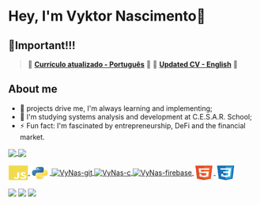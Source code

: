 # Hey, I'm Vyktor Nascimento👋

## 🚨Important!!!

> 🎯 [**Currículo atualizado - Português**](https://docs.google.com/document/d/138cBlr9WD57pJCg6CDVbxfhz54oBxc0PoVNmuhF-d1U/edit?usp=sharing) 📄
> 🎯 [**Updated CV - English**](https://docs.google.com/document/d/10znO2iyF8SWnaC1U31aEzNLdPjzjWOGOsA2de72O85E/edit?usp=sharing) 📄

## About me

- 🔭 projects drive me, I'm always learning and implementing;
- 🌱 I'm studying systems analysis and development at C.E.S.A.R. School;
- ⚡ Fun fact: I'm fascinated by entrepreneurship, DeFi and the financial market.

<div>
  <a href="https://github.com/VyNas07">
    <img align="center" src="https://github-readme-stats.vercel.app/api?username=VyNas07&show_icons=true&theme=dark&include_all_commits=true&count_private=true)"/>
    <img align="center" src="https://github-readme-stats.vercel.app/api/top-langs/?username=VyNas07&layout=compact&langs_count=16&theme=dark"/>
</div>

<div style="display: inline_block"><br>
  <img align="center" alt="VyNas-Js" height="30" width="40" src="https://raw.githubusercontent.com/devicons/devicon/master/icons/javascript/javascript-plain.svg">
  <img align="center" alt="VyNas-Python" height="30" width="40" src="https://raw.githubusercontent.com/devicons/devicon/master/icons/python/python-original.svg">
  <img align="center" alt="VyNas-git" height="30" width="40" src="https://cdn.jsdelivr.net/gh/devicons/devicon@latest/icons/git/git-original-wordmark.svg" />
  <img align="center" alt="VyNas-c" height="30" width="40" src="https://cdn.jsdelivr.net/gh/devicons/devicon@latest/icons/c/c-original.svg" />
  <img align="center" alt="VyNas-firebase" height="30" width="40" src="https://cdn.jsdelivr.net/gh/devicons/devicon@latest/icons/firebase/firebase-original-wordmark.svg" />
  <img align="center" alt="VyNas-HTML" height="30" width="40" src="https://raw.githubusercontent.com/devicons/devicon/master/icons/html5/html5-original.svg">
  <img align="center" alt="VyNas-CSS" height="30" width="40" src="https://raw.githubusercontent.com/devicons/devicon/master/icons/css3/css3-original.svg">  
</div>
<br>
<div> 
  <a href="https://www.instagram.com/vyktor_f/" target="_blank"><img src="https://img.shields.io/badge/-Instagram-%23E4405F?style=for-the-badge&logo=instagram&logoColor=white" target="_blank"></a>
  <a href = "mailto:vyktorf07@gmail.com"><img src="https://img.shields.io/badge/-Gmail-%23333?style=for-the-badge&logo=gmail&logoColor=white" target="_blank"></a>
  <a href="https://www.linkedin.com/in/vyktor-nascimento-7630532a3" target="_blank"><img src="https://img.shields.io/badge/-LinkedIn-%230077B5?style=for-the-badge&logo=linkedin&logoColor=white" target="_blank"></a> 
  
</div>
